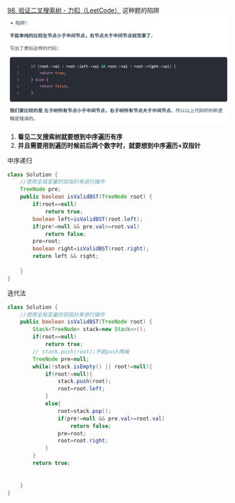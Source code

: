 [98. 验证二叉搜索树 - 力扣（LeetCode）](https://leetcode.cn/problems/validate-binary-search-tree/description/)
这种题的陷阱  
![](assets/19验证二叉搜索树/file-20250415144912566.png)
1. **看见二叉搜索树就要想到中序遍历有序**
2. **并且需要用到遍历时候前后两个数字时，就要想到中序遍历+双指针**

中序递归
```java
class Solution {
    //使用全局变量的双指针来进行操作
    TreeNode pre;
    public boolean isValidBST(TreeNode root) {
        if(root==null)
            return true;
        boolean left=isValidBST(root.left);
        if(pre!=null && pre.val>=root.val)
            return false;
        pre=root;
        boolean right=isValidBST(root.right);
        return left && right;
        
    }
}
```

迭代法
```java
class Solution {
    //使用全局变量的双指针来进行操作
    public boolean isValidBST(TreeNode root) {
        Stack<TreeNode> stack=new Stack<>();
        if(root==null)
            return true;
        // stack.push(root);不能push两编
        TreeNode pre=null;
        while(!stack.isEmpty() || root!=null){
            if(root!=null){
                stack.push(root);
                root=root.left;
            }
            else{
                root=stack.pop();
                if(pre!=null && pre.val>=root.val)
                    return false;
                pre=root;
                root=root.right;
            }
        }
        return true;
    

    }
}
```
